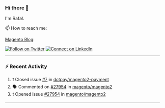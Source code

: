 ### Hi there 👋

I'm Rafał. 

📫 How to reach me:

[Magento Blog](www.empisoft.com)

[![Follow on Twitter](https://img.shields.io/badge/--twitter?label=Twitter&logo=Twitter&style=social)](https://twitter.com/rafalkos) [![Connect on LinkedIn](https://img.shields.io/badge/--linkedin?label=LinkedIn&logo=LinkedIn&style=social)](https://www.linkedin.com/in/rafal-kos)

---

### :zap: Recent Activity

<!--START_SECTION:activity-->
1. ❗️ Closed issue [#7](https://github.com//dotpay/magento2-payment/issues/7) in [dotpay/magento2-payment](https://github.com//dotpay/magento2-payment)
2. 🗣 Commented on [#27954](https://github.com//magento/magento2/issues/27954) in [magento/magento2](https://github.com//magento/magento2)
3. ❗️ Opened issue [#27954](https://github.com//magento/magento2/issues/27954) in [magento/magento2](https://github.com//magento/magento2)
---
